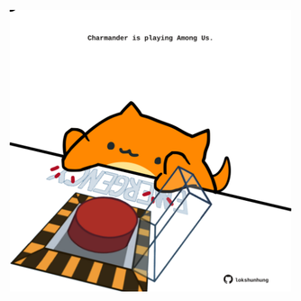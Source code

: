 <!-- built at 29/08/2024, 09:00:44 UTC -->
<p align="center">
  <img width="500" height="500" src="./ReadmeImage.svg">
</p>
